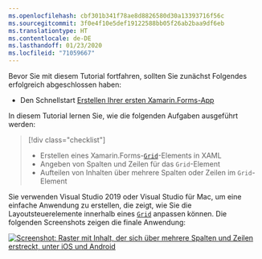 ```yaml
---
ms.openlocfilehash: cbf301b341f78ae8d8826580d30a13393716f56c
ms.sourcegitcommit: 3f0e4f10e5def19122588bb05f26ab2baa9df6eb
ms.translationtype: HT
ms.contentlocale: de-DE
ms.lasthandoff: 01/23/2020
ms.locfileid: "71059667"
---
```

Bevor Sie mit diesem Tutorial fortfahren, sollten Sie zunächst Folgendes erfolgreich abgeschlossen haben:

- Den Schnellstart [Erstellen Ihrer ersten Xamarin.Forms-App](~/get-started/first-app/index.md)

In diesem Tutorial lernen Sie, wie die folgenden Aufgaben ausgeführt werden:

> [!div class="checklist"]
>
> - Erstellen eines Xamarin.Forms-[`Grid`](xref:Xamarin.Forms.Grid)-Elements in XAML
> - Angeben von Spalten und Zeilen für das `Grid`-Element
> - Aufteilen von Inhalten über mehrere Spalten oder Zeilen im `Grid`-Element

Sie verwenden Visual Studio 2019 oder Visual Studio für Mac, um eine einfache Anwendung zu erstellen, die zeigt, wie Sie die Layoutsteuerelemente innerhalb eines [`Grid`](xref:Xamarin.Forms.Grid) anpassen können. Die folgenden Screenshots zeigen die finale Anwendung:

[![Screenshot: Raster mit Inhalt, der sich über mehrere Spalten und Zeilen erstreckt, unter iOS und Android](../images/span-columns-rows.png "Raster mit Inhalt, der sich über mehrere Spalten und Zeilen erstreckt")](../images/span-columns-rows-large.png#lightbox "Raster mit Inhalt, der sich über mehrere Spalten und Zeilen erstreckt")
